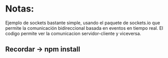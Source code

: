 # Notas:

Ejemplo de sockets bastante simple, usando el paquete de sockets.io que permite la comunicación bidireccional basada en eventos en tiempo real.
El codigo permite ver la comunicacion servidor-cliente y viceversa.

## Recordar -> npm install
